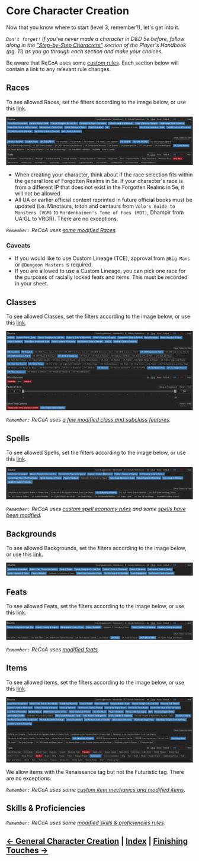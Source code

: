 # Core Character Creation
Now that you know where to start (level 3, remember?), let's get into it.

*`Don't forget!` If you've never made a character in D&D 5e before, follow along in the ["Step-by-Step Characters"](https://5etools-mirror-1.github.io/quickreference.html#bookref-quick,0,step-by-step%20characters) section of the Player's Handbook (pg. 11) as you go through each section and make your choices.*

Be aware that ReCoA uses some [custom rules](../modified_mechanics/rules.md). Each section below will contain a link to any relevant rule changes.

## Races
To see allowed Races, set the filters according to the image below, or use this [link](https://5e.tools/races.html#aarakocra_eepc,flstsource:awm=1~lr=1~oga=1~psz=1~scc=0~ttp=1~uagothicheroes=1,flopsource:extend).

![](../assets/allowed_races.png)

* When creating your character, think about if the race selection fits within the general lore of Forgotten Realms in 5e. If your character's race is from a different IP that does not exist in the Forgotten Realms in 5e, it will not be allowed.
* All UA or earlier official content reprinted in future official books must be updated (i.e. Minotaurs, triton and centaurs from `Volo's Guide to Monsters (VGM)` to `Mordenkainen's Tome of Foes (MOT)`, Dhampir from UA:GL to VRGR). There are no exceptions.

*`Remember:` ReCoA uses [some modified Races](../modified_mechanics/races.md).*

### Caveats
* If you would like to use Custom Lineage (TCE), approval from `@Big Mans` or `@Dungeon Masters` is required.
* If you are allowed to use a Custom Lineage, you can pick one race for the purposes of racially locked feats and items. This must be recorded in your sheet.

## Classes

To see allowed Classes, set the filters according to the image below, or use this [link](https://5e.tools/classes.html#artificer_tce,flstsource:psa=1~psk=1~ua2020subclassespt3=1~ua2020subclassespt5=1~uaatrioofsubclasses=1~uagiantsoulsorcerer=1~uagothicheroes=1~uasorcerer=1~uathemysticclass=1~uatherangerrevised=1~uathreesubclasses=1,flopsource:extend).

![](../assets/allowed_classes.png)

*`Remember:` ReCoA uses [a few modified class and subclass features](../modified_mechanics/classes.md).*

## Spells

To see allowed Spells, set the filters according to the image below, or use this [link](https://5e.tools/spells.html#abi-dalzim's%20horrid%20wilting_xge,flstsource:llk=1~scc=0,flopsource:extend).

![](../assets/allowed_spells.png)

*`Remember:` ReCoA uses [custom spell economy rules](../modified_mechanics/combat.md#spellcasting-economy) and some [spells have been modfied](../modified_mechanics/spells.md).*

## Backgrounds

To see allowed Backgrounds, set the filters according to the image below, or use this [link](https://5e.tools/backgrounds.html#acolyte_phb,flstsource:scc=0,flopsource:extend).

![](../assets/allowed_backgrounds.png)

## Feats

To see allowed Feats, set the filters according to the image below, or use this [link](https://5e.tools/feats.html#aberrant%20dragonmark_erlw,flstsource:scc=0,flopsource:extend).

![](../assets/allowed_feats.png)

*`Remember:` ReCoA uses [modified feats](../modified_mechanics/feats.md).*

## Items

To see allowed items, set the filters according to the image below, or use this [link](https://5e.tools/items.html#abacus_phb,flstsource:llk=1~oga=1,flopsource:extend,flsttype:renaissance=0~treasure=0,floptype:extend,flstcategory:specific%20variant=0,flopcategory:extend).

![](../assets/allowed_items.png)

We allow items with the Renaissance tag but not the Futuristic tag. There are no exceptions.

*`Remember:` ReCoA uses some [custom item mechanics and modified items](../modified_mechanics/items.md).*

## Skills & Proficiencies

*`Remember:` ReCoA uses some [modified skills & proficiencies rules](../modified_mechanics/skills_proficiencies.md).*

## [← General Character Creation](1_general_character_creation.md) | [Index](0_creation_index.md) | [Finishing Touches →](3_finishing_touches.md)